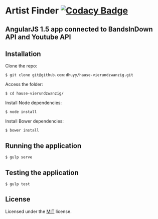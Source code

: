 # Artist Finder [![Codacy Badge](https://api.codacy.com/project/badge/Grade/bca3cab25c57459ba7871c5ca2e2ef4f)](https://www.codacy.com/app/dhuyy/hause-vierundzwanzig?utm_source=github.com&amp;utm_medium=referral&amp;utm_content=dhuyy/hause-vierundzwanzig&amp;utm_campaign=Badge_Grade)
## AngularJS 1.5 app connected to BandsInDown API and Youtube API

## Installation

Clone the repo:

    $ git clone git@github.com:dhuyy/hause-vierundzwanzig.git
    
Access the folder:

    $ cd hause-vierundzwanzig/

Install Node dependencies:

    $ node install
    
Install Bower dependencies:

    $ bower install
    
    
## Running the application

    $ gulp serve
    
    
## Testing the application

    $ gulp test


## License

Licensed under the [MIT](http://www.opensource.org/licenses/mit-license.php)  license.
